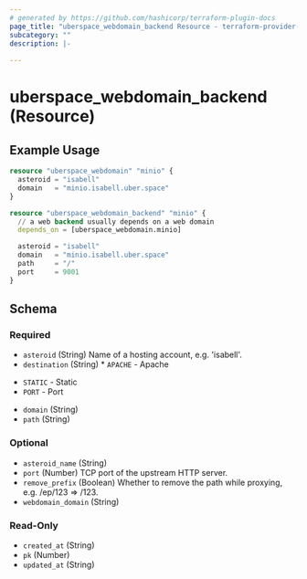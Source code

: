 ```yaml
---
# generated by https://github.com/hashicorp/terraform-plugin-docs
page_title: "uberspace_webdomain_backend Resource - terraform-provider-uberspace"
subcategory: ""
description: |-
  
---
```


# uberspace_webdomain_backend (Resource)



## Example Usage

```terraform
resource "uberspace_webdomain" "minio" {
  asteroid = "isabell"
  domain   = "minio.isabell.uber.space"
}

resource "uberspace_webdomain_backend" "minio" {
  // a web backend usually depends on a web domain
  depends_on = [uberspace_webdomain.minio]

  asteroid = "isabell"
  domain   = "minio.isabell.uber.space"
  path     = "/"
  port     = 9001
}
```

<!-- schema generated by tfplugindocs -->
## Schema

### Required

- `asteroid` (String) Name of a hosting account, e.g. 'isabell'.
- `destination` (String) * `APACHE` - Apache
* `STATIC` - Static
* `PORT` - Port
- `domain` (String)
- `path` (String)

### Optional

- `asteroid_name` (String)
- `port` (Number) TCP port of the upstream HTTP server.
- `remove_prefix` (Boolean) Whether to remove the path while proxying, e.g. /ep/123 => /123.
- `webdomain_domain` (String)

### Read-Only

- `created_at` (String)
- `pk` (Number)
- `updated_at` (String)
